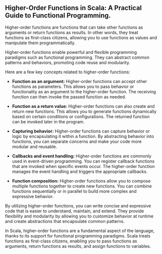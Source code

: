 ## **Higher-Order Functions in Scala: A Practical Guide to Functional Programming.**

Higher-order functions are functions that can take other functions as arguments or return functions as results. In other words, they treat functions as first-class citizens, allowing you to use functions as values and manipulate them programmatically. 

Higher-order functions enable powerful and flexible programming paradigms such as functional programming. They can abstract common patterns and behaviors, promoting code reuse and modularity. 

Here are a few key concepts related to higher-order functions:

- **Function as an argument:** Higher-order functions can accept other functions as parameters. This allows you to pass behavior or functionality as an argument to the higher-order function. The receiving function can then invoke the passed function as needed.

- **Function as a return value:** Higher-order functions can also create and return new functions. This allows you to generate functions dynamically based on certain conditions or configurations. The returned function can be invoked later in the program.

- **Capturing behavior:** Higher-order functions can capture behavior or logic by encapsulating it within a function. By abstracting behavior into functions, you can separate concerns and make your code more modular and reusable.

- **Callbacks and event handling:** Higher-order functions are commonly used in event-driven programming. You can register callback functions that are invoked when specific events occur. The higher-order function manages the event handling and triggers the appropriate callbacks.

- **Function composition:** Higher-order functions allow you to compose multiple functions together to create new functions. You can combine functions sequentially or in parallel to build more complex and expressive behavior.

By utilizing higher-order functions, you can write concise and expressive code that is easier to understand, maintain, and extend. They provide flexibility and modularity by allowing you to customize behavior at runtime and create abstractions that encapsulate common patterns. 

In Scala, higher-order functions are a fundamental aspect of the language, thanks to its support for functional programming paradigms. Scala treats functions as first-class citizens, enabling you to pass functions as arguments, return functions as results, and assign functions to variables. 


 

